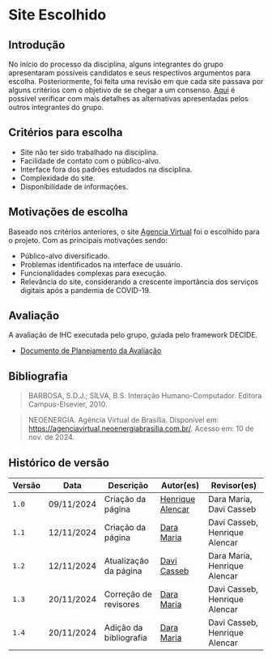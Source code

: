 # Site Escolhido

## Introdução

No início do processo da disciplina, alguns integrantes do grupo apresentaram possíveis candidatos e seus respectivos argumentos para escolha. Posteriormente, foi feita uma revisão em que cada site passava por alguns critérios com o objetivo de se chegar a um consenso.
[Aqui](sites-avaliados.md) é possível verificar com mais detalhes as alternativas apresentadas pelos outros integrantes do grupo. 

## Critérios para escolha
* Site não ter sido trabalhado na disciplina.
* Facilidade de contato com o público-alvo.
* Interface fora dos padrões estudados na disciplina. 
* Complexidade do site.
* Disponibilidade de informações.

## Motivações de escolha
Baseado nos critérios anteriores, o site [Agencia Virtual](https://agenciavirtual.neoenergiabrasilia.com.br/) foi o escolhido para o projeto. Com as principais motivações sendo:

- Público-alvo diversificado.
- Problemas identificados na interface de usuário.
- Funcionalidades complexas para execução.
- Relevância do site, considerando a crescente importância dos serviços digitais após a pandemia de COVID-19.

## Avaliação
A avaliação de IHC executada pelo grupo, guiada pelo framework DECIDE. 

* [Documento de Planejamento da Avaliação](./avaliacoes/PlanejAvalicao-neoenergia.pdf)

## Bibliografia
> BARBOSA, S.D.J.; SILVA, B.S. Interação Humano-Computador. Editora Campus-Elsevier, 2010.

> NEOENERGIA. Agência Virtual de Brasília. Disponível em: <https://agenciavirtual.neoenergiabrasilia.com.br/>. Acesso em: 10 de nov. de 2024.

## Histórico de versão

| Versão | Data       | Descrição                                | Autor(es)                                                                                       | Revisor(es)                                                                                                                                    |
| ------ | ---------- | ---------------------------------------- | ----------------------------------------------------------------------------------------------- | ---------------------------------------------------------------------------------------------------------------------------------------------- |
| `1.0`  | 09/11/2024 | Criação da página                     | [Henrique Alencar](https://github.com/henryqma) | Dara Maria, Davi Casseb |
| `1.1`  | 12/11/2024 | Criação da página                     | [Dara Maria](https://github.com/daramariabs) | Davi Casseb, Henrique Alencar |
| `1.2`  | 12/11/2024 | Atualização da página                     | [Davi Casseb](https://github.com/dcasseb) | Dara Maria, Henrique Alencar |
| `1.3`  | 20/11/2024 | Correção de revisores                     | [Dara Maria](https://github.com/daramariabs) | Davi Casseb, Henrique Alencar |
| `1.4`  | 20/11/2024 | Adição da bibliografia                     | [Dara Maria](https://github.com/daramariabs) | Davi Casseb, Henrique Alencar |
